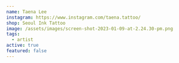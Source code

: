```yaml
---
name: Taena Lee
instagram: https://www.instagram.com/taena.tattoo/
shop: Seoul Ink Tattoo
image: /assets/images/screen-shot-2023-01-09-at-2.24.30-pm.png
tags:
  - artist
active: true
featured: false
---
```

